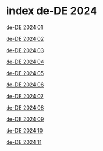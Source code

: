 # index de-DE 2024

<a href="./01">de-DE 2024 01</a>

<a href="./02">de-DE 2024 02</a>

<a href="./03">de-DE 2024 03</a>

<a href="./04">de-DE 2024 04</a>

<a href="./05">de-DE 2024 05</a>

<a href="./06">de-DE 2024 06</a>

<a href="./07">de-DE 2024 07</a>

<a href="./08">de-DE 2024 08</a>

<a href="./09">de-DE 2024 09</a>

<a href="./10">de-DE 2024 10</a>

<a href="./11">de-DE 2024 11</a>
